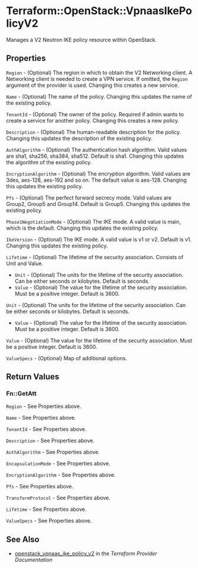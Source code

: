 # Terraform::OpenStack::VpnaasIkePolicyV2

Manages a V2 Neutron IKE policy resource within OpenStack.

## Properties

`Region` - (Optional) The region in which to obtain the V2 Networking client.
A Networking client is needed to create a VPN service. If omitted, the
`Region` argument of the provider is used. Changing this creates a new
service.

`Name` - (Optional) The name of the policy. Changing this updates the name of
the existing policy.

`TenantId` - (Optional) The owner of the policy. Required if admin wants to
create a service for another policy. Changing this creates a new policy.

`Description` - (Optional) The human-readable description for the policy.
Changing this updates the description of the existing policy.

`AuthAlgorithm` - (Optional) The authentication hash algorithm. Valid values are sha1, sha256, sha384, sha512.
Default is sha1. Changing this updates the algorithm of the existing policy.

`EncryptionAlgorithm` - (Optional) The encryption algorithm. Valid values are 3des, aes-128, aes-192 and so on.
The default value is aes-128. Changing this updates the existing policy.

`Pfs` - (Optional) The perfect forward secrecy mode. Valid values are Group2, Group5 and Group14. Default is Group5.
Changing this updates the existing policy.

`Phase1NegotiationMode` - (Optional) The IKE mode. A valid value is main, which is the default.
Changing this updates the existing policy.

`IkeVersion` - (Optional) The IKE mode. A valid value is v1 or v2. Default is v1.
Changing this updates the existing policy.

`Lifetime` - (Optional) The lifetime of the security association. Consists of Unit and Value.
- `Unit` - (Optional) The units for the lifetime of the security association. Can be either seconds or kilobytes.
Default is seconds.
- `Value` - (Optional) The value for the lifetime of the security association. Must be a positive integer.
Default is 3600.

`Unit` - (Optional) The units for the lifetime of the security association. Can be either seconds or kilobytes.
Default is seconds.
- `Value` - (Optional) The value for the lifetime of the security association. Must be a positive integer.
Default is 3600.

`Value` - (Optional) The value for the lifetime of the security association. Must be a positive integer.
Default is 3600.

`ValueSpecs` - (Optional) Map of additional options.


## Return Values

### Fn::GetAtt

`Region` - See Properties above.

`Name` - See Properties above.

`TenantId` - See Properties above.

`Description` - See Properties above.

`AuthAlgorithm` - See Properties above.

`EncapsulationMode` - See Properties above.

`EncryptionAlgorithm` - See Properties above.

`Pfs` - See Properties above.

`TransformProtocol` - See Properties above.

`Lifetime` - See Properties above.

`ValueSpecs` - See Properties above.

## See Also

* [openstack_vpnaas_ike_policy_v2](https://www.terraform.io/docs/providers/openstack/r/vpnaas_ike_policy_v2.html) in the _Terraform Provider Documentation_